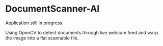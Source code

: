 # DocumentScanner-AI

Application still in progress.

Using OpenCV to detect documents through live webcam feed and warp the image into a flat scannable file.
